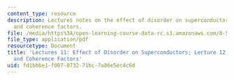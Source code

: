 ```yaml
---
content_type: resource
description: Lectures notes on the effect of disorder on superconductors, quasiparticles,
  and coherence factors.
file: /media/https%3A/open-learning-course-data-rc.s3.amazonaws.com/8-512-theory-of-solids-ii-spring-2009/fd1bbbe1f007073271bc7a86e5ec4c6d_MIT8_512s09_lec11_12.pdf
file_type: application/pdf
resourcetype: Document
title: 'Lectures 11: Effect of Disorder on Superconductors; Lecture 12: Quasiparticles
  and Coherence Factors'
uid: fd1bbbe1-f007-0732-71bc-7a86e5ec4c6d
---
```

